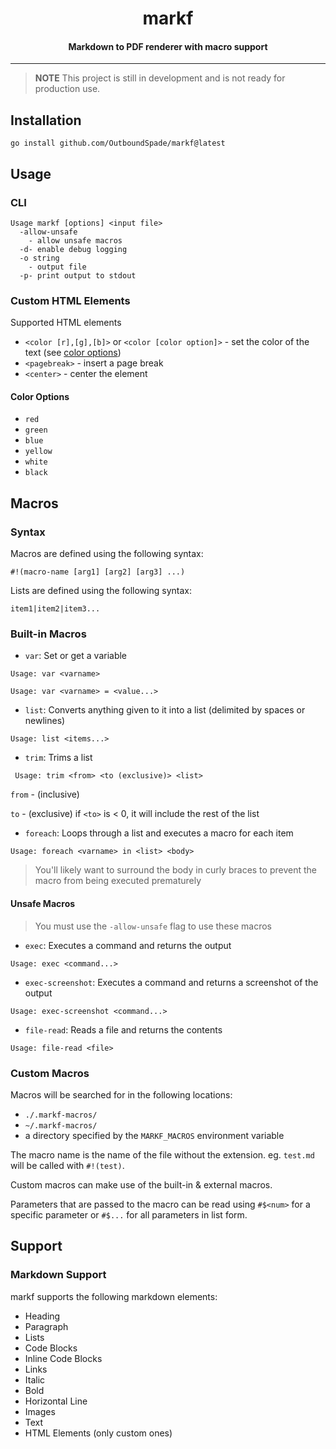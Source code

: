 <h1 align="center">markf</h1>
<h4 align="center">Markdown to PDF renderer with macro support</h4>

---

> **NOTE** This project is still in development and is not ready for production use.

## Installation

```
go install github.com/OutboundSpade/markf@latest
```

## Usage

### CLI
```
Usage markf [options] <input file>
  -allow-unsafe
    - allow unsafe macros
  -d- enable debug logging
  -o string
    - output file
  -p- print output to stdout
```
### Custom HTML Elements

Supported HTML elements

- `<color [r],[g],[b]>` or `<color [color option]>`  - set the color of the text (see [color options](####color-options))
- `<pagebreak>` - insert a page break
- `<center>` - center the element

#### Color Options

- `red`
- `green`
- `blue`
- `yellow`
- `white`
- `black`

## Macros

### Syntax

Macros are defined using the following syntax:

```
#!(macro-name [arg1] [arg2] [arg3] ...)
```

Lists are defined using the following syntax:

```
item1|item2|item3...
```

### Built-in Macros

- `var`: Set or get a variable 

```Usage: var <varname> ```

```Usage: var <varname> = <value...>```


- `list`: Converts anything given to it into a list  (delimited by spaces or newlines)

```Usage: list <items...>```


- `trim`: Trims a list

``` Usage: trim <from> <to (exclusive)> <list>```

`from` - (inclusive)

`to` - (exclusive) if `<to>` is < 0, it will include the rest of the list

- `foreach`: Loops through a list and executes a macro for each item

```Usage: foreach <varname> in <list> <body>```

> You'll likely want to surround the body in curly braces to prevent the macro from being executed prematurely

#### Unsafe Macros

> You must use the `-allow-unsafe` flag to use these macros

- `exec`: Executes a command and returns the output

```Usage: exec <command...>```

- `exec-screenshot`: Executes a command and returns a screenshot of the output

```Usage: exec-screenshot <command...>```

- `file-read`: Reads a file and returns the contents

```Usage: file-read <file>```

### Custom Macros

Macros will be searched for in the following locations:
- `./.markf-macros/`
- `~/.markf-macros/`
- a directory specified by the `MARKF_MACROS` environment variable

The macro name is the name of the file without the extension. eg. `test.md` will be called with `#!(test)`.

Custom macros can make use of the built-in & external macros.

Parameters that are passed to the macro can be read using `#$<num>` for a specific parameter or `#$...` for all parameters in list form.

## Support

### Markdown Support

markf supports the following markdown elements:

- Heading
- Paragraph
- Lists
- Code Blocks
- Inline Code Blocks
- Links
- Italic
- Bold
- Horizontal Line
- Images
- Text
- HTML Elements (only custom ones)
